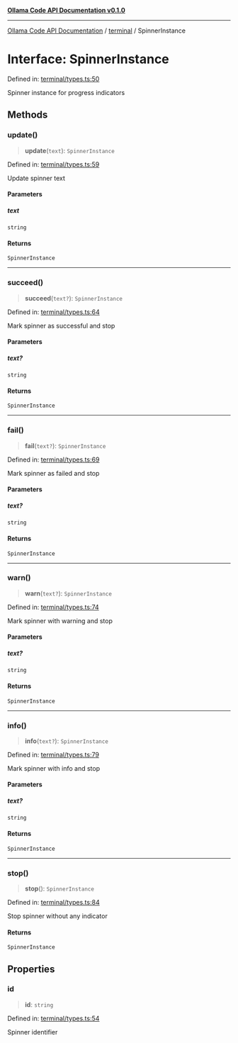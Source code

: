 [**Ollama Code API Documentation v0.1.0**](../../README.md)

***

[Ollama Code API Documentation](../../modules.md) / [terminal](../README.md) / SpinnerInstance

# Interface: SpinnerInstance

Defined in: [terminal/types.ts:50](https://github.com/erichchampion/ollama-code/blob/a6ec53910f51a174af1f2c4fb981760e5f53805f/ollama-code/src/terminal/types.ts#L50)

Spinner instance for progress indicators

## Methods

### update()

> **update**(`text`): `SpinnerInstance`

Defined in: [terminal/types.ts:59](https://github.com/erichchampion/ollama-code/blob/a6ec53910f51a174af1f2c4fb981760e5f53805f/ollama-code/src/terminal/types.ts#L59)

Update spinner text

#### Parameters

##### text

`string`

#### Returns

`SpinnerInstance`

***

### succeed()

> **succeed**(`text?`): `SpinnerInstance`

Defined in: [terminal/types.ts:64](https://github.com/erichchampion/ollama-code/blob/a6ec53910f51a174af1f2c4fb981760e5f53805f/ollama-code/src/terminal/types.ts#L64)

Mark spinner as successful and stop

#### Parameters

##### text?

`string`

#### Returns

`SpinnerInstance`

***

### fail()

> **fail**(`text?`): `SpinnerInstance`

Defined in: [terminal/types.ts:69](https://github.com/erichchampion/ollama-code/blob/a6ec53910f51a174af1f2c4fb981760e5f53805f/ollama-code/src/terminal/types.ts#L69)

Mark spinner as failed and stop

#### Parameters

##### text?

`string`

#### Returns

`SpinnerInstance`

***

### warn()

> **warn**(`text?`): `SpinnerInstance`

Defined in: [terminal/types.ts:74](https://github.com/erichchampion/ollama-code/blob/a6ec53910f51a174af1f2c4fb981760e5f53805f/ollama-code/src/terminal/types.ts#L74)

Mark spinner with warning and stop

#### Parameters

##### text?

`string`

#### Returns

`SpinnerInstance`

***

### info()

> **info**(`text?`): `SpinnerInstance`

Defined in: [terminal/types.ts:79](https://github.com/erichchampion/ollama-code/blob/a6ec53910f51a174af1f2c4fb981760e5f53805f/ollama-code/src/terminal/types.ts#L79)

Mark spinner with info and stop

#### Parameters

##### text?

`string`

#### Returns

`SpinnerInstance`

***

### stop()

> **stop**(): `SpinnerInstance`

Defined in: [terminal/types.ts:84](https://github.com/erichchampion/ollama-code/blob/a6ec53910f51a174af1f2c4fb981760e5f53805f/ollama-code/src/terminal/types.ts#L84)

Stop spinner without any indicator

#### Returns

`SpinnerInstance`

## Properties

### id

> **id**: `string`

Defined in: [terminal/types.ts:54](https://github.com/erichchampion/ollama-code/blob/a6ec53910f51a174af1f2c4fb981760e5f53805f/ollama-code/src/terminal/types.ts#L54)

Spinner identifier
